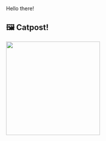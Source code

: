 Hello there!



## 🖼️ Catpost!

<sub>
    <img src="https://cdn2.thecatapi.com/images/6XHancpqT.jpg" height="256">
</sub>

